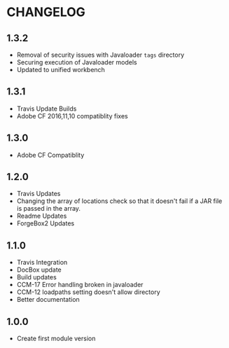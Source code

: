 CHANGELOG
=========

## 1.3.2
* Removal of security issues with Javaloader `tags` directory
* Securing execution of Javaloader models
* Updated to unified workbench

## 1.3.1
* Travis Update Builds
* Adobe CF 2016,11,10 compatiblity fixes

## 1.3.0
* Adobe CF Compatiblity

## 1.2.0
* Travis Updates	
* Changing the array of locations check so that it doesn't fail if a JAR file is passed in the array.
* Readme Updates
* ForgeBox2 Updates

## 1.1.0
* Travis Integration
* DocBox update
* Build updates
* CCM-17 Error handling broken in javaloader
* CCM-12 loadpaths setting doesn't allow directory
* Better documentation

## 1.0.0
* Create first module version